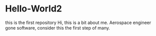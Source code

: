 # Hello-World2
this is the first repository
Hi, this is a bit about me. Aerospace engineer gone software, consider this the first step of many.
